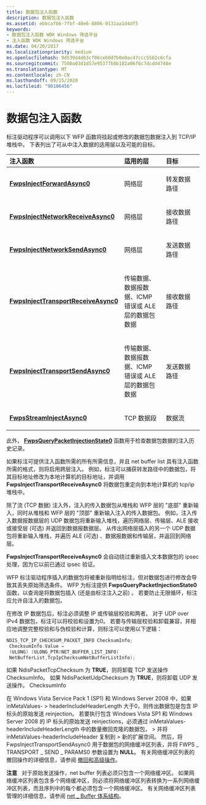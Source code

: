 ```yaml
---
title: 数据包注入函数
description: 数据包注入函数
ms.assetid: ebbcafb6-7fbf-40e6-8806-0131aa1d4df5
keywords:
- 数据包注入函数 WDK Windows 筛选平台
- 注入函数 WDK Windows 筛选平台
ms.date: 04/20/2017
ms.localizationpriority: medium
ms.openlocfilehash: 9d539d4d63cf06ceb0d7b0e0ac47ccc5562c6cfa
ms.sourcegitcommit: 7500a03d1d57e95377b0b182a06f6c7dcdd4748e
ms.translationtype: MT
ms.contentlocale: zh-CN
ms.lasthandoff: 09/15/2020
ms.locfileid: "90106456"
---
```

# <a name="packet-injection-functions"></a>数据包注入函数


标注驱动程序可以调用以下 WFP 函数将挂起或修改的数据包数据注入到 TCP/IP 堆栈中。 下表列出了可从中注入数据的适用层以及可能的目标。

<table>
<colgroup>
<col width="33%" />
<col width="33%" />
<col width="33%" />
</colgroup>
<thead>
<tr class="header">
<th align="left">注入函数</th>
<th align="left">适用的层</th>
<th align="left">目标</th>
</tr>
</thead>
<tbody>
<tr class="odd">
<td align="left"><p><a href="/windows-hardware/drivers/ddi/fwpsk/nf-fwpsk-fwpsinjectforwardasync0" data-raw-source="[&lt;strong&gt;FwpsInjectForwardAsync0&lt;/strong&gt;](/windows-hardware/drivers/ddi/fwpsk/nf-fwpsk-fwpsinjectforwardasync0)"><strong>FwpsInjectForwardAsync0</strong></a></p></td>
<td align="left"><p>网络层</p></td>
<td align="left"><p>转发数据路径</p></td>
</tr>
<tr class="even">
<td align="left"><p><a href="/windows-hardware/drivers/ddi/fwpsk/nf-fwpsk-fwpsinjectnetworkreceiveasync0" data-raw-source="[&lt;strong&gt;FwpsInjectNetworkReceiveAsync0&lt;/strong&gt;](/windows-hardware/drivers/ddi/fwpsk/nf-fwpsk-fwpsinjectnetworkreceiveasync0)"><strong>FwpsInjectNetworkReceiveAsync0</strong></a></p></td>
<td align="left"><p>网络层</p></td>
<td align="left"><p>接收数据路径</p></td>
</tr>
<tr class="odd">
<td align="left"><p><a href="/windows-hardware/drivers/ddi/fwpsk/nf-fwpsk-fwpsinjectnetworksendasync0" data-raw-source="[&lt;strong&gt;FwpsInjectNetworkSendAsync0&lt;/strong&gt;](/windows-hardware/drivers/ddi/fwpsk/nf-fwpsk-fwpsinjectnetworksendasync0)"><strong>FwpsInjectNetworkSendAsync0</strong></a></p></td>
<td align="left"><p>网络层</p></td>
<td align="left"><p>发送数据路径</p></td>
</tr>
<tr class="even">
<td align="left"><p><a href="/windows-hardware/drivers/ddi/fwpsk/nf-fwpsk-fwpsinjecttransportreceiveasync0" data-raw-source="[&lt;strong&gt;FwpsInjectTransportReceiveAsync0&lt;/strong&gt;](/windows-hardware/drivers/ddi/fwpsk/nf-fwpsk-fwpsinjecttransportreceiveasync0)"><strong>FwpsInjectTransportReceiveAsync0</strong></a></p></td>
<td align="left"><p>传输数据、数据报数据、ICMP 错误或 ALE 层的数据包数据</p></td>
<td align="left"><p>接收数据路径</p></td>
</tr>
<tr class="odd">
<td align="left"><p><a href="/windows-hardware/drivers/ddi/fwpsk/nf-fwpsk-fwpsinjecttransportsendasync0" data-raw-source="[&lt;strong&gt;FwpsInjectTransportSendAsync0&lt;/strong&gt;](/windows-hardware/drivers/ddi/fwpsk/nf-fwpsk-fwpsinjecttransportsendasync0)"><strong>FwpsInjectTransportSendAsync0</strong></a></p></td>
<td align="left"><p>传输数据、数据报数据、ICMP 错误或 ALE 层的数据包数据</p></td>
<td align="left"><p>发送数据路径</p></td>
</tr>
<tr class="even">
<td align="left"><p><a href="/windows-hardware/drivers/ddi/fwpsk/nf-fwpsk-fwpsstreaminjectasync0" data-raw-source="[&lt;strong&gt;FwpsStreamInjectAsync0&lt;/strong&gt;](/windows-hardware/drivers/ddi/fwpsk/nf-fwpsk-fwpsstreaminjectasync0)"><strong>FwpsStreamInjectAsync0</strong></a></p></td>
<td align="left"><p>TCP 数据段</p></td>
<td align="left"><p>数据流</p></td>
</tr>
</tbody>
</table>

 

此外， [**FwpsQueryPacketInjectionState0**](/windows-hardware/drivers/ddi/fwpsk/nf-fwpsk-fwpsquerypacketinjectionstate0) 函数用于检查数据包数据的注入历史记录。

如果标注可提供注入函数所需的所有所需信息，并且 net buffer list 具有注入函数所需的格式，则将启用跨层注入。 例如，标注可以捕获转发路径中的数据包，将其目标地址修改为本地计算机的目标地址，并调用 **FwpsInjectTransportReceiveAsync0** 将数据包重定向到本地计算机的 tcp/ip 堆栈中。

除了流 (TCP 数据) 注入外，注入的传入数据包从堆栈和 WFP 层的 "底部" 重新输入，同时从堆栈和 WFP 层的 "顶部" 重新输入注入的传入数据包。 例如，注入传入数据报数据层的 UDP 数据包将重新输入堆栈，遍历网络层、传输层、ALE 接收或接受层 (可选) 并返回到数据报数据层。 从传出网络层插入的另一个 UDP 数据包将重新输入堆栈，并遍历 ALE (可选) 、数据报数据和传输层，并返回到网络层。

**FwpsInjectTransportReceiveAsync0** 会自动绕过重新插入文本数据包的 ipsec 处理，因为它以前已通过 ipsec 验证。

WFP 标注驱动程序插入的数据包将被重新指明给标注，但对数据包进行修改会导致其丢失原始筛选条件。 WFP 为标注提供 **FwpsQueryPacketInjectionState0** 函数，以查询是将数据包插入 (还是由标注注入之前) 。 若要防止无限循环，标注应允许自注入的数据包。

在修改 IP 数据包后，标注必须调整 IP 或传输层校验和两者。 对于 UDP over IPv4 数据包，标注可以将校验和设置为0。 若要与传输层校验和卸载兼容，并相应地调整完整校验和与伪校验和计算，则标注可以使用以下逻辑：

```cpp
NDIS_TCP_IP_CHECKSUM_PACKET_INFO ChecksumInfo;
 ChecksumInfo.Value = 
 (ULONG) (ULONG_PTR)NET_BUFFER_LIST_INFO(
 NetBufferList,TcpIpChecksumNetBufferListInfo);
```

如果 NdisPacketTcpChecksum 为 **TRUE**，则将卸载 TCP 发送操作 ChecksumInfo。 如果 NdisPacketUdpChecksum 为 **TRUE**，则将卸载 UDP 发送操作。 ChecksumInfo

在 Windows Vista Service Pack 1 (SP1) 和 Windows Server 2008 中，如果 inMetaValues- &gt; headerIncludeHeaderLength 大于0，则传出数据包是包含 IP 标头的原始发送 reinjection。 若要执行包含 Windows Vista SP1 和 Windows Server 2008 的 IP 标头的原始发送 reinjections，必须通过 inMetaValues-headerIncludeHeaderLength 中的数量撤回克隆的数据包， &gt; 并将 inMetaValues-headerIncludeHeader 复制到 &gt; 新的扩展空间。 然后，将 FwpsInjectTransportSendAsync0 用于数据包的网络缓冲区列表，并将 FWPS \_ TRANSPORT \_ SEND \_ PARAMS0 参数设置为 **NULL**。 有关网络缓冲区列表的撤回操作的详细信息，请参阅 [撤回和高级操作](retreat-and-advance-operations.md)。

**注意**   对于原始发送操作，net buffer 列表必须只包含一个网络缓冲区。 如果网络缓冲区列表包含多个网络缓冲区，则必须将网络缓冲区列表转换为一系列网络缓冲区列表，而且序列中的每个都必须包含一个网络缓冲区。 有关网络缓冲区列表管理的详细信息，请参阅 [net \_ Buffer 体系结构](net-buffer-architecture.md)。

 

